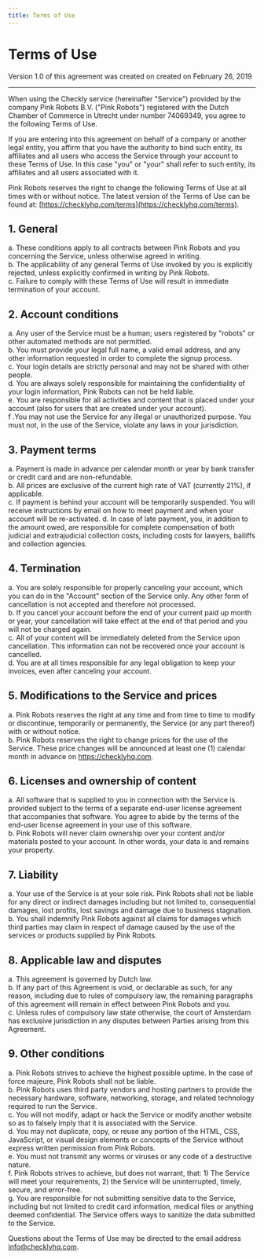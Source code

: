 ```yaml
---
title: Terms of Use
---
```


# Terms of Use

Version 1.0 of this agreement was created on created on February 26, 2019

---

When using the Checkly service (hereinafter "Service") provided by the company Pink Robots B.V. ("Pink Robots") 
registered with the Dutch Chamber of Commerce in Utrecht under number 74069349, you agree to the following Terms of Use.

If you are entering into this agreement on behalf of a company or another legal entity, you affirm that you
have the authority to bind such entity, its affiliates and all users who access the Service through your account to these 
Terms of Use. In this case "you" or "your" shall refer to such entity, its affiliates and all users associated
 with it.

Pink Robots reserves the right to change the following Terms of Use at all times with or without notice. 
The latest version of the Terms of Use can be found at: [https://checklyhq.com/terms](https://checklyhq.com/terms).

## 1. General

a. These conditions apply to all contracts between Pink Robots and you concerning the Service, unless otherwise agreed in writing.  
b. The applicability of any general Terms of Use invoked by you is explicitly rejected, unless explicitly confirmed in writing by Pink Robots.  
c. Failure to comply with these Terms of Use will result in immediate termination of your account.  

## 2. Account conditions

a. Any user of the Service must be a human; users registered by "robots" or other automated methods are not permitted.  
b. You must provide your legal full name, a valid email address, and any other information requested in order to complete the signup process.  
c. Your login details are strictly personal and may not be shared with other people.  
d. You are always solely responsible for maintaining the confidentiality of your login information, Pink Robots can not be held liable.  
e. You are responsible for all activities and content that is placed under your account (also for users that are created under your account).  
f .You may not use the Service for any illegal or unauthorized purpose. You must not, in the use of the Service, violate any laws in your jurisdiction.  

## 3. Payment terms

a. Payment is made in advance per calendar month or year by bank transfer or credit card and are non-refundable.  
b. All prices are exclusive of the current high rate of VAT (currently 21%), if applicable.  
c. If payment is behind your account will be temporarily suspended. You will receive instructions by email on how to meet payment and when your account will be re-activated. 
d. In case of late payment, you, in addition to the amount owed, are responsible for complete compensation of both judicial and extrajudicial collection costs, including costs for lawyers, bailiffs and collection agencies.  

## 4. Termination

a. You are solely responsible for properly canceling your account, which you can do in the "Account" section of the Service only. Any other form of cancellation is not accepted and therefore not processed.  
b. If you cancel your account before the end of your current paid up month or year, your cancellation will take effect at the end of that period and you will not be charged again.  
c. All of your content will be immediately deleted from the Service upon cancellation. This information can not be recovered once your account is cancelled.  
d. You are at all times responsible for any legal obligation to keep your invoices, even after canceling your account.  

## 5. Modifications to the Service and prices

a. Pink Robots reserves the right at any time and from time to time to modify or discontinue, temporarily or permanently, the Service (or any part thereof) with or without notice.  
b. Pink Robots reserves the right to change prices for the use of the Service. These price changes will be announced at least one (1) calendar month in advance on https://checklyhq.com.  

## 6. Licenses and ownership of content

a. All software that is supplied to you in connection with the Service is provided subject to the terms of a separate end-user license agreement that accompanies that software. You agree to abide by the terms of the end-user license agreement in your use of this software.  
b. Pink Robots will never claim ownership over your content and/or materials posted to your account. In other words, your data is and remains your property.  

## 7. Liability

a. Your use of the Service is at your sole risk. Pink Robots shall not be liable for any direct or indirect damages including but not limited to, consequential damages, lost profits, lost savings and damage due to business stagnation.  
b. You shall indemnify Pink Robots against all claims for damages which third parties may claim in respect of damage caused by the use of the services or products supplied by Pink Robots.  

## 8. Applicable law and disputes

a. This agreement is governed by Dutch law.  
b. If any part of this Agreement is void, or declarable as such, for any reason, including due to rules of compulsory law, the remaining paragraphs of this agreement will remain in effect between Pink Robots and you.  
c. Unless rules of compulsory law state otherwise, the court of Amsterdam has exclusive jurisdiction in any disputes between Parties arising from this Agreement.  

## 9. Other conditions

a. Pink Robots strives to achieve the highest possible uptime. In the case of force majeure, Pink Robots shall not be liable.  
b. Pink Robots uses third party vendors and hosting partners to provide the necessary hardware, software, networking, storage, and related technology required to run the Service.  
c. You will not modify, adapt or hack the Service or modify another website so as to falsely imply that it is associated with the Service.  
d. You may not duplicate, copy, or reuse any portion of the HTML, CSS, JavaScript, or visual design elements or concepts of the Service without express written permission from Pink Robots.  
e. You must not transmit any worms or viruses or any code of a destructive nature.  
f. Pink Robots strives to achieve, but does not warrant, that: 1) The Service will meet your requirements, 2) the Service will be uninterrupted, timely, secure, and error-free.  
g. You are responsible for not submitting sensitive data to the Service, including but not limited to credit card information, medical files or anything deemed confidential. The Service offers ways to sanitize the data submitted to the Service.  


Questions about the Terms of Use may be directed to the email address info@checklyhq.com.  
